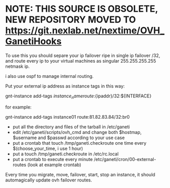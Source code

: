 # NOTE: THIS SOURCE IS OBSOLETE, NEW REPOSITORY MOVED TO https://git.nexlab.net/nextime/OVH_GanetiHooks 

To use this you should separe your ip failover ripe in single ip failover /32, and route
every ip to your virtual machines as singular 255.255.255.255 netmask ip.

i also use ospf to manage internal routing.

Put your external ip address as instance tags in this way:

gnt-instance add-tags ${instance_name} route:${ipaddr}/32:${INTERFACE}

for example:

gnt-instance add-tags instance01 route:81.82.83.84/32:br0


 * put all the directory and files of the tarball in /etc/ganeti
 * edit /etc/ganeti/scripts/ovh_cmd and change both $hostmap, $username and $passwd according to your use case
 * put a crontab that touch /tmp/ganeti.checkroute one time every $(choose_your_time, i use 1 hour)
 * put a touch /tmp/ganeti.checkroute in /etc/rc.local
 * put a crontab to execute every minute /etc/ganeti/cron/00-external-routes (look at example crontab)

Every time you migrate, move, failover, start, stop an instance, it should automagically update ovh failover routes.

